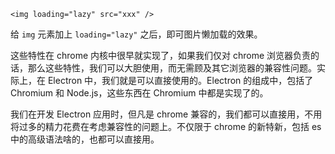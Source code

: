 `<img loading="lazy" src="xxx" />`

给 `img` 元素加上 `loading="lazy"` 之后，即可图片懒加载的效果。

这些特性在 chrome 内核中很早就实现了，如果我们仅对 chrome 浏览器负责的话，那么这些特性，我们可以大胆使用，而无需顾及其它浏览器的兼容性问题。实际上，在 Electron 中，我们就是可以直接使用的。Electron 的组成中，包括了 Chromium 和 Node.js，这些东西在 Chromium 中都是实现了的。

我们在开发 Electron 应用时，但凡是 chrome 兼容的，我们都可以直接用，不用将过多的精力花费在考虑兼容性的问题上。不仅限于 chrome 的新特新，包括 es 中的高级语法啥的，也都可以直接用。

